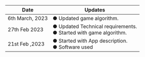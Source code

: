 | Date  | Updates |
| ------------- | ------------- |
| 6th March, 2023 | ●	Updated game algorithm. |
| 27th Feb 2023 |  ●	Updated Technical requirements. <br> ●	Started with game algorithm. |
| 21st Feb ,2023 | ●	Started with App description. <br> ●	Software used |
